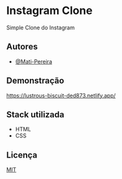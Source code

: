 
# Instagram Clone

Simple Clone do Instagram
## Autores

- [@Mati-Pereira](https://www.github.com/Mati-Pereira)


## Demonstração

https://lustrous-biscuit-ded873.netlify.app/

## Stack utilizada

- HTML
- CSS



## Licença

[MIT](https://choosealicense.com/licenses/mit/)

